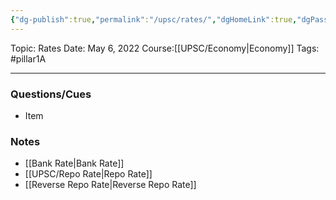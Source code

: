 ```yaml
---
{"dg-publish":true,"permalink":"/upsc/rates/","dgHomeLink":true,"dgPassFrontmatter":false}
---
```


Topic: Rates
Date: May 6, 2022
Course:[[UPSC/Economy|Economy]]
Tags: #pillar1A

---

### Questions/Cues
- Item

### Notes
- [[Bank Rate|Bank Rate]]
- [[UPSC/Repo Rate|Repo Rate]]
- [[Reverse Repo Rate|Reverse Repo Rate]]






